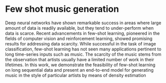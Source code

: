 # Few shot music generation
Deep neural networks have shown remarkable success
in areas where large amount of data is readily available,
but they tend to under-perform when data is scarce. Recent
advancements in few-shot learning, pioneered in the fields
of computer vision and reinforcement learning, showed
promising results for addressing data scarcity. While successful
in the task of image classification, few-shot learning
has not seen many applications pertinent to long time-series
inputs such as music. The scarcity of the music stems from
the observation that artists usually have a limited number
of work in their lifetimes. In this work, we demonstrate the
feasibility of few-shot learning on long sequential data and
present an end-to-end model for generating music in the
style of particular artists by means of density estimation
